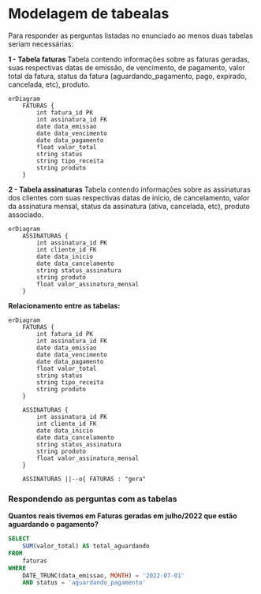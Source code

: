 
# Modelagem de tabealas

Para responder as perguntas listadas no enunciado ao menos duas tabelas seriam necessárias:

<b> 1 - Tabela faturas </b>
Tabela contendo informações sobre as faturas geradas, suas respectivas datas de emissão, de vencimento, de pagamento, valor total da fatura, status da fatura (aguardando_pagamento, pago, expirado, cancelada, etc), produto.


```mermaid
erDiagram
    FATURAS {
        int fatura_id PK
        int assinatura_id FK
        date data_emissao
        date data_vencimento
        date data_pagamento
        float valor_total
        string status
        string tipo_receita
        string produto
    }
```

<b>2 - Tabela assinaturas</b>
Tabela contendo informações sobre as assinaturas dos clientes com suas respectivas datas de início, de cancelamento, valor da assinatura mensal, status da assinatura (ativa, cancelada, etc), produto associado.

```mermaid
erDiagram
    ASSINATURAS {
        int assinatura_id PK
        int cliente_id FK
        date data_inicio
        date data_cancelamento
        string status_assinatura
        string produto
        float valor_assinatura_mensal
    }
```

<b>Relacionamento entre as tabelas:</b>

```mermaid
erDiagram
    FATURAS {
        int fatura_id PK
        int assinatura_id FK
        date data_emissao
        date data_vencimento
        date data_pagamento
        float valor_total
        string status
        string tipo_receita
        string produto
    }

    ASSINATURAS {
        int assinatura_id PK
        int cliente_id FK
        date data_inicio
        date data_cancelamento
        string status_assinatura
        string produto
        float valor_assinatura_mensal
    }

    ASSINATURAS ||--o{ FATURAS : "gera"
```

### Respondendo as perguntas com as tabelas

<b>Quantos reais tivemos em Faturas geradas em julho/2022 que estão aguardando o pagamento?</b>

```sql
SELECT 
    SUM(valor_total) AS total_aguardando
FROM 
    faturas
WHERE 
    DATE_TRUNC(data_emissao, MONTH) = '2022-07-01'
    AND status = 'aguardando_pagamento'
```